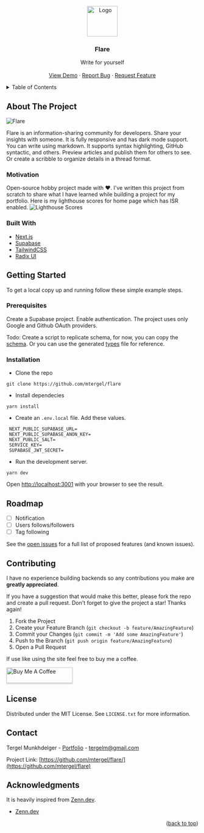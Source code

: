 <div id="top"></div>

<br />
<div align="center">
  <a href="https://github.com/mtergel/flare">
    <img src="https://res.cloudinary.com/flare-community/image/upload/v1639730267/static/logo_medium_mfiqae.png" alt="Logo" width="80" height="80">
  </a>

<h3 align="center">Flare</h3>

  <p align="center">
    <div>
       Write for yourself
    </div>
    <br />
    <a href="https://flare-community.vercel.app/">View Demo</a>
    ·
    <a href="https://github.com/mtergel/flare/issues">Report Bug</a>
    ·
    <a href="https://github.com/mtergel/flare/issues">Request Feature</a>
  </p>
</div>

<details>
  <summary>Table of Contents</summary>
  <ol>
    <li>
      <a href="#about-the-project">About The Project</a>
      <ul>
        <li><a href="#motivation">Motivation</a></li>
        <li><a href="#built-with">Built With</a></li>
      </ul>
    </li>
    <li>
      <a href="#getting-started">Getting Started</a>
      <ul>
        <li><a href="#prerequisites">Prerequisites</a></li>
        <li><a href="#installation">Installation</a></li>
      </ul>
    </li>
    <li><a href="#roadmap">Roadmap</a></li>
    <li><a href="#contributing">Contributing</a></li>
    <li><a href="#license">License</a></li>
    <li><a href="#contact">Contact</a></li>
    <li><a href="#acknowledgments">Acknowledgments</a></li>
  </ol>
</details>

<!-- ABOUT THE PROJECT -->
## About The Project

![Flare](https://res.cloudinary.com/flare-community/image/upload/v1639734527/static/flare_zuaewx.png)

Flare is an information-sharing community for developers. Share your insights with someone. It is fully responsive and has dark mode support.
You can write using markdown. It supports syntax highlighting, GitHub syntactic, and others. Preview articles and publish them for others to see. Or create a scribble to organize details in a thread format.


### Motivation
Open-source hobby project made with ❤️. I've written this project from scratch to share what I have learned while building a project for my portfolio. Here is my lighthouse scores for home page which has ISR enabled.
![Lighthouse Scores](https://res.cloudinary.com/flare-community/image/upload/v1640054785/static/Screen_Shot_2021-12-21_at_10.44.20_yhghdp.png)


### Built With

* [Next.js](https://nextjs.org/)
* [Supabase](https://supabase.com/)
* [TailwindCSS](https://tailwindcss.com/)
* [Radix UI](https://www.radix-ui.com/)

## Getting Started

 To get a local copy up and running follow these simple example steps.

### Prerequisites
Create a Supabase project.
Enable authentication. The project uses only Google and Github OAuth providers.

Todo: Create a script to replicate schema, for now, you can copy the [schema](/Supbase%20Schema.png). Or you can use the generated [types](/src/utils/generated.ts) file for reference.

### Installation
- Clone the repo
```
git clone https://github.com/mtergel/flare
```
- Install dependecies
```
yarn install
```
- Create an  `.env.local` file. Add these values.
```
 NEXT_PUBLIC_SUPABASE_URL=
 NEXT_PUBLIC_SUPABASE_ANON_KEY=
 NEXT_PUBLIC_SALT=
 SERVICE_KEY=
 SUPABASE_JWT_SECRET=
```
- Run the development server. 
```
yarn dev
```
Open [http://localhost:3001](http://localhost:3001) with your browser to see the result.

<!-- ROADMAP -->
## Roadmap

- [ ] Notification
- [ ] Users follows/followers
- [ ] Tag following

See the [open issues](https://github.com/mtergel/flare/issues) for a full list of proposed features (and known issues).


<!-- CONTRIBUTING -->
## Contributing

I have no experience building backends so any contributions you make are **greatly appreciated**.

If you have a suggestion that would make this better, please fork the repo and create a pull request. Don't forget to give the project a star! Thanks again!

1. Fork the Project
2. Create your Feature Branch (`git checkout -b feature/AmazingFeature`)
3. Commit your Changes (`git commit -m 'Add some AmazingFeature'`)
4. Push to the Branch (`git push origin feature/AmazingFeature`)
5. Open a Pull Request

If use like using the site feel free to buy me a coffee.

<a href="https://www.buymeacoffee.com/trglm" target="_blank"><img src="https://www.buymeacoffee.com/assets/img/custom_images/orange_img.png" alt="Buy Me A Coffee" style="height: 41px !important;width: 174px !important;box-shadow: 0px 3px 2px 0px rgba(190, 190, 190, 0.5) !important;-webkit-box-shadow: 0px 3px 2px 0px rgba(190, 190, 190, 0.5) !important;" ></a>



<!-- LICENSE -->
## License

Distributed under the MIT License. See `LICENSE.txt` for more information.

<!-- CONTACT -->
## Contact

Tergel Munkhdelger - [Portfolio](https://portfolio-three-orpin.vercel.app/) - tergelm@gmail.com

Project Link: [https://github.com/mtergel/flare/](https://github.com/mtergel/flare)


<!-- ACKNOWLEDGMENTS -->
## Acknowledgments
It is heavily inspired from [Zenn.dev](https://zenn.dev/).
* [Zenn.dev](https://zenn.dev/)

<p align="right">(<a href="#top">back to top</a>)</p>
